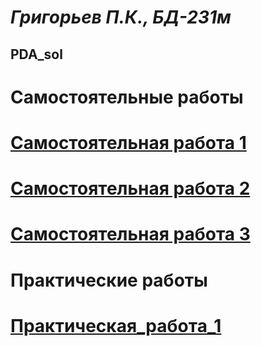 # _Григорьев П.К., БД-231м_
## PDA_sol

# Самостоятельные работы
# [Самостоятельная работа 1](Самостоятельная_работа_1.ipynb)
# [Самостоятельная работа 2](Самостоятельная_работа_2.ipynb)
# [Самостоятельная работа 3](Самостоятельная_работа_3.ipynb)



# Практические работы
# [Практическая_работа_1](Практическая_работа_1.ipynb)
